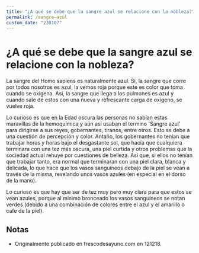 ```yaml
---
title: "¿A qué se debe que la sangre azul se relacione con la nobleza?"
permalink: /sangre-azul
custom_date: "230107"
---
```


# ¿A qué se debe que la sangre azul se relacione con la nobleza?

La sangre del Homo sapiens es naturalmente azul. Sí, la sangre que corre por todos nosotros es azul, la vemos roja porque este es color que toma cuando se oxigena. Así, la sangre que llega a los pulmones es azul y cuando sale de estos con una nueva y refrescante carga de oxigeno, se vuelve roja.

Lo curioso es que en la Edad oscura las personas no sabían estas maravillas de la hemoquímica y aún así usaban el termino 'Sangre azul' para dirigirse a sus reyes, gobernantes, tiranos, entre otros. Esto se debe a una cuestión de percepción y color. Antaño, los gobernantes no tenían que trabajar horas y horas bajo el desgastante sol, que hacía que cualquiera terminara con una tez más oscura, una piel curtida y otros problemas que la sociedad actual rehuye por cuestiones de belleza. Así que, si ellos no tenían que trabajar tanto, era normal que terminaran con una piel clara, blanca y delicada, lo que hace que los vasos sanguíneos debajo de la piel se vean a través de la misma, revelando unos vasos azules (en especial en el dorso de la mano).

Lo curioso es que hay que ser de tez muy pero muy clara para que estos se vean azules, porque al mínimo bronceado los vasos sanguíneos se notan verdes (debido a una combinación de colores entre el azul y el amarillo o cafe de la piel).

## Notas

- Originalmente publicado en frescodesayuno.com en 121218.
